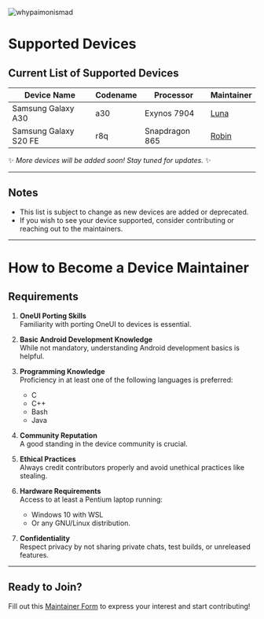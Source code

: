 ![whypaimonismad](https://github.com/forsaken-heart24/i_dont_want_to_be_an_weirdo/blob/main/banner_images/missing_deprecated.png?raw=true)
# Supported Devices

## Current List of Supported Devices

| **Device Name**       | **Codename** | **Processor**     | **Maintainer**                                                                 |
|-----------------------|--------------|-------------------|--------------------------------------------------------------------------------|
| Samsung Galaxy A30    | a30          | Exynos 7904       | [Luna](https://github.com/forsaken-heart24)                                    |
| Samsung Galaxy S20 FE | r8q          | Snapdragon 865    | [Robin](https://github.com/SAKMOTO)                                           |

✨ *More devices will be added soon! Stay tuned for updates.* ✨

---

## Notes

- This list is subject to change as new devices are added or deprecated.
- If you wish to see your device supported, consider contributing or reaching out to the maintainers.

---

# How to Become a Device Maintainer

## Requirements

1. **OneUI Porting Skills**  
     Familiarity with porting OneUI to devices is essential.

2. **Basic Android Development Knowledge**  
     While not mandatory, understanding Android development basics is helpful.

3. **Programming Knowledge**  
     Proficiency in at least one of the following languages is preferred:  
     - C  
     - C++  
     - Bash  
     - Java  

4. **Community Reputation**  
     A good standing in the device community is crucial.

5. **Ethical Practices**  
     Always credit contributors properly and avoid unethical practices like stealing.

6. **Hardware Requirements**  
     Access to at least a Pentium laptop running:  
     - Windows 10 with WSL  
     - Or any GNU/Linux distribution.

7. **Confidentiality**  
     Respect privacy by not sharing private chats, test builds, or unreleased features.

---

## Ready to Join?

Fill out this [Maintainer Form](https://forms.gle/A1YKmf77vzLJx4HZ9) to express your interest and start contributing!